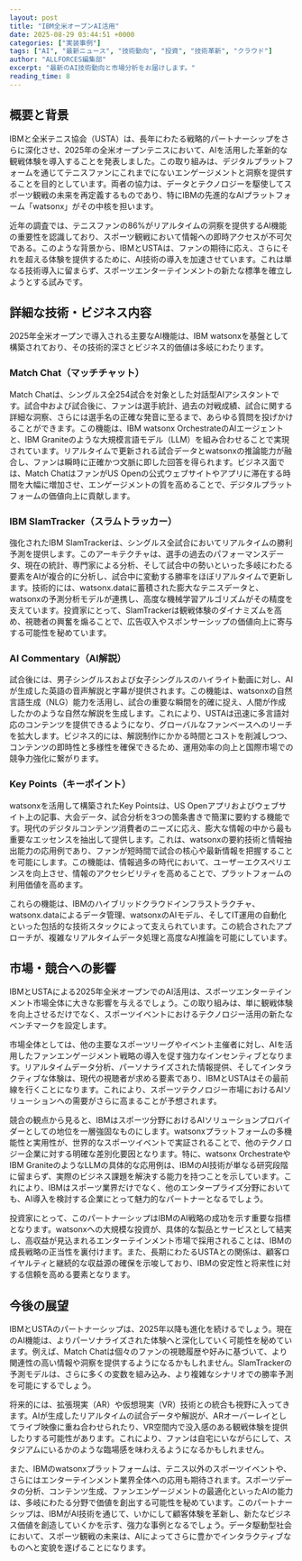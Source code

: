 ```yaml
---
layout: post
title: "IBM全米オープンAI活用"
date: 2025-08-29 03:44:51 +0000
categories: ["実装事例"]
tags: ["AI", "最新ニュース", "技術動向", "投資", "技術革新", "クラウド"]
author: "ALLFORCES編集部"
excerpt: "最新のAI技術動向と市場分析をお届けします。"
reading_time: 8
---
```


## 概要と背景

IBMと全米テニス協会（USTA）は、長年にわたる戦略的パートナーシップをさらに深化させ、2025年の全米オープンテニスにおいて、AIを活用した革新的な観戦体験を導入することを発表しました。この取り組みは、デジタルプラットフォームを通じてテニスファンにこれまでにないエンゲージメントと洞察を提供することを目的としています。両者の協力は、データとテクノロジーを駆使してスポーツ観戦の未来を再定義するものであり、特にIBMの先進的なAIプラットフォーム「watsonx」がその中核を担います。

近年の調査では、テニスファンの86%がリアルタイムの洞察を提供するAI機能の重要性を認識しており、スポーツ観戦において情報への即時アクセスが不可欠である。このような背景から、IBMとUSTAは、ファンの期待に応え、さらにそれを超える体験を提供するために、AI技術の導入を加速させています。これは単なる技術導入に留まらず、スポーツエンターテインメントの新たな標準を確立しようとする試みです。

## 詳細な技術・ビジネス内容

2025年全米オープンで導入される主要なAI機能は、IBM watsonxを基盤として構築されており、その技術的深さとビジネス的価値は多岐にわたります。

### Match Chat（マッチチャット）

Match Chatは、シングルス全254試合を対象とした対話型AIアシスタントです。試合中および試合後に、ファンは選手統計、過去の対戦成績、試合に関する詳細な洞察、さらには選手名の正確な発音に至るまで、あらゆる質問を投げかけることができます。この機能は、IBM watsonx OrchestrateのAIエージェントと、IBM Graniteのような大規模言語モデル（LLM）を組み合わせることで実現されています。リアルタイムで更新される試合データとwatsonxの推論能力が融合し、ファンは瞬時に正確かつ文脈に即した回答を得られます。ビジネス面では、Match ChatはファンがUS Openの公式ウェブサイトやアプリに滞在する時間を大幅に増加させ、エンゲージメントの質を高めることで、デジタルプラットフォームの価値向上に貢献します。

### IBM SlamTracker（スラムトラッカー）

強化されたIBM SlamTrackerは、シングルス全試合においてリアルタイムの勝利予測を提供します。このアーキテクチャは、選手の過去のパフォーマンスデータ、現在の統計、専門家による分析、そして試合中の勢いといった多岐にわたる要素をAIが複合的に分析し、試合中に変動する勝率をほぼリアルタイムで更新します。技術的には、watsonx.dataに蓄積された膨大なテニスデータと、watsonxの予測分析モデルが連携し、高度な機械学習アルゴリズムがその精度を支えています。投資家にとって、SlamTrackerは観戦体験のダイナミズムを高め、視聴者の興奮を煽ることで、広告収入やスポンサーシップの価値向上に寄与する可能性を秘めています。

### AI Commentary（AI解説）

試合後には、男子シングルスおよび女子シングルスのハイライト動画に対し、AIが生成した英語の音声解説と字幕が提供されます。この機能は、watsonxの自然言語生成（NLG）能力を活用し、試合の重要な瞬間を的確に捉え、人間が作成したかのような自然な解説を生成します。これにより、USTAは迅速に多言語対応のコンテンツを提供できるようになり、グローバルなファンベースへのリーチを拡大します。ビジネス的には、解説制作にかかる時間とコストを削減しつつ、コンテンツの即時性と多様性を確保できるため、運用効率の向上と国際市場での競争力強化に繋がります。

### Key Points（キーポイント）

watsonxを活用して構築されたKey Pointsは、US Openアプリおよびウェブサイト上の記事、大会データ、試合分析を3つの箇条書きで簡潔に要約する機能です。現代のデジタルコンテンツ消費者のニーズに応え、膨大な情報の中から最も重要なエッセンスを抽出して提供します。これは、watsonxの要約技術と情報抽出能力の応用例であり、ファンが短時間で試合の核心や最新情報を把握することを可能にします。この機能は、情報過多の時代において、ユーザーエクスペリエンスを向上させ、情報のアクセシビリティを高めることで、プラットフォームの利用価値を高めます。

これらの機能は、IBMのハイブリッドクラウドインフラストラクチャ、watsonx.dataによるデータ管理、watsonxのAIモデル、そしてIT運用の自動化といった包括的な技術スタックによって支えられています。この統合されたアプローチが、複雑なリアルタイムデータ処理と高度なAI推論を可能にしています。

## 市場・競合への影響

IBMとUSTAによる2025年全米オープンでのAI活用は、スポーツエンターテインメント市場全体に大きな影響を与えるでしょう。この取り組みは、単に観戦体験を向上させるだけでなく、スポーツイベントにおけるテクノロジー活用の新たなベンチマークを設定します。

市場全体としては、他の主要なスポーツリーグやイベント主催者に対し、AIを活用したファンエンゲージメント戦略の導入を促す強力なインセンティブとなります。リアルタイムデータ分析、パーソナライズされた情報提供、そしてインタラクティブな体験は、現代の視聴者が求める要素であり、IBMとUSTAはその最前線を行くことになります。これにより、スポーツテクノロジー市場におけるAIソリューションへの需要がさらに高まることが予想されます。

競合の観点から見ると、IBMはスポーツ分野におけるAIソリューションプロバイダーとしての地位を一層強固なものにします。watsonxプラットフォームの多機能性と実用性が、世界的なスポーツイベントで実証されることで、他のテクノロジー企業に対する明確な差別化要因となります。特に、watsonx OrchestrateやIBM GraniteのようなLLMの具体的な応用例は、IBMのAI技術が単なる研究段階に留まらず、実際のビジネス課題を解決する能力を持つことを示しています。これにより、IBMはスポーツ業界だけでなく、他のエンタープライズ分野においても、AI導入を検討する企業にとって魅力的なパートナーとなるでしょう。

投資家にとって、このパートナーシップはIBMのAI戦略の成功を示す重要な指標となります。watsonxへの大規模な投資が、具体的な製品とサービスとして結実し、高収益が見込まれるエンターテインメント市場で採用されることは、IBMの成長戦略の正当性を裏付けます。また、長期にわたるUSTAとの関係は、顧客ロイヤルティと継続的な収益源の確保を示唆しており、IBMの安定性と将来性に対する信頼を高める要素となります。

## 今後の展望

IBMとUSTAのパートナーシップは、2025年以降も進化を続けるでしょう。現在のAI機能は、よりパーソナライズされた体験へと深化していく可能性を秘めています。例えば、Match Chatは個々のファンの視聴履歴や好みに基づいて、より関連性の高い情報や洞察を提供するようになるかもしれません。SlamTrackerの予測モデルは、さらに多くの変数を組み込み、より複雑なシナリオでの勝率予測を可能にするでしょう。

将来的には、拡張現実（AR）や仮想現実（VR）技術との統合も視野に入ってきます。AIが生成したリアルタイムの試合データや解説が、ARオーバーレイとしてライブ映像に重ね合わせられたり、VR空間内で没入感のある観戦体験を提供したりする可能性があります。これにより、ファンは自宅にいながらにして、スタジアムにいるかのような臨場感を味わえるようになるかもしれません。

また、IBMのwatsonxプラットフォームは、テニス以外のスポーツイベントや、さらにはエンターテインメント業界全体への応用も期待されます。スポーツデータの分析、コンテンツ生成、ファンエンゲージメントの最適化といったAIの能力は、多岐にわたる分野で価値を創出する可能性を秘めています。このパートナーシップは、IBMがAI技術を通じて、いかにして顧客体験を革新し、新たなビジネス価値を創造していくかを示す、強力な事例となるでしょう。データ駆動型社会において、スポーツ観戦の未来は、AIによってさらに豊かでインタラクティブなものへと変貌を遂げることになります。
